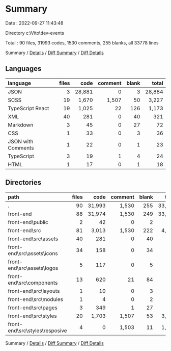 # Summary

Date : 2022-09-27 11:43:48

Directory c:\\Vito\\dev-events

Total : 90 files, 31993 codes, 1530 comments, 255 blanks, all 33778 lines

Summary / [Details](details.md) / [Diff Summary](diff.md) / [Diff Details](diff-details.md)

## Languages

| language           | files |   code | comment | blank |  total |
| :----------------- | ----: | -----: | ------: | ----: | -----: |
| JSON               |     3 | 28,881 |       0 |     3 | 28,884 |
| SCSS               |    19 |  1,670 |   1,507 |    50 |  3,227 |
| TypeScript React   |    19 |  1,025 |      22 |   126 |  1,173 |
| XML                |    40 |    281 |       0 |    40 |    321 |
| Markdown           |     3 |     45 |       0 |    27 |     72 |
| CSS                |     1 |     33 |       0 |     3 |     36 |
| JSON with Comments |     1 |     22 |       0 |     1 |     23 |
| TypeScript         |     3 |     19 |       1 |     4 |     24 |
| HTML               |     1 |     17 |       0 |     1 |     18 |

## Directories

| path                              | files |   code | comment | blank |  total |
| :-------------------------------- | ----: | -----: | ------: | ----: | -----: |
| .                                 |    90 | 31,993 |   1,530 |   255 | 33,778 |
| front-end                         |    88 | 31,974 |   1,530 |   249 | 33,753 |
| front-end\\public                 |     2 |     42 |       0 |     2 |     44 |
| front-end\\src                    |    81 |  3,013 |   1,530 |   222 |  4,765 |
| front-end\\src\\assets            |    40 |    281 |       0 |    40 |    321 |
| front-end\\src\\assets\\icons     |    34 |    158 |       0 |    34 |    192 |
| front-end\\src\\assets\\logos     |     5 |    117 |       0 |     5 |    122 |
| front-end\\src\\components        |    13 |    620 |      21 |    84 |    725 |
| front-end\\src\\layouts           |     1 |     10 |       0 |     3 |     13 |
| front-end\\src\\modules           |     1 |      4 |       0 |     2 |      6 |
| front-end\\src\\pages             |     3 |    349 |       1 |    27 |    377 |
| front-end\\src\\styles            |    20 |  1,703 |   1,507 |    53 |  3,263 |
| front-end\\src\\styles\\resposive |     4 |      0 |   1,503 |    11 |  1,514 |

Summary / [Details](details.md) / [Diff Summary](diff.md) / [Diff Details](diff-details.md)
